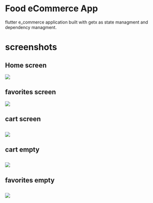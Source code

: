 # Food eCommerce App

flutter e_commerce application built with getx as state managment and dependency managment.

<h1>screenshots</h1>

<h2>Home screen</h2> 
<img src="screenshots/home.png"></img>

<h2> favorites screen </h2>
<img src="screenshots/favorites.png"></img>

<h2> cart screen <h2>
<img src="screenshots/cart.png"></img>

<h2> cart empty <h2>
<img src="screenshots/cart_empty.png"></img>

<h2> favorites empty <h2>
<img src="screenshots/favorites_empty.png"></img>
